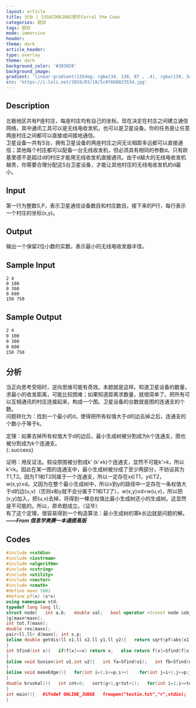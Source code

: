 ```yaml
---
layout: article
title: 分治 | [USACO06JAN]把牛Corral the Cows
categories: 题目
tags: 题目
mode: immersive
header:   
theme: dark
article_header:   
type: overlay   
theme: dark   
background_color: '#203028'   
background_image:     
gradient: 'linear-gradient(135deg, rgba(34, 139, 87 , .4), rgba(139, 34, 139, .4))'     
src: 'https://i.loli.net/2019/03/18/5c8f66802353d.jpg'
---
```


<!--more-->

## Description   
北极地区共有P座村庄，每座村庄均有自己的坐标。现在决定在村庄之间建立通信网络，其中通讯工具可以是无线电收发机，也可以是卫星设备。你的任务是让任意两座村庄之间都可以直接或间接地通信。   
卫星设备一共有S台，拥有卫星设备的两座村庄之间无论相距多远都可以直接通信；其他每个村庄都可以配备一台无线收发机，但必须具有相同的参数d。只有欧基里德不是超过d的村庄才能用无线收发机直接通讯。由于d越大的无线电收发机越贵，你需要合理分配这S台卫星设备，才能让其他村庄的无线电收发机的d最小。    
## Input   
第一行为整数S,P，表示卫星通信设备数目和村庄数目。接下来的P行，每行表示一个村庄的坐标(x,y)。   
## Output   
输出一个保留2位小数的实数，表示最小的无线电收发器半径。   
## Sample Input   
```text 
2 4 
0 100 
0 300 
0 600 
150 750 
```   
## Sample Output   
```txt 
2 4 
0 100 
0 300 
0 600 
150 750 
```   
## 分析  
当正向思考受阻时，逆向思维可能有奇效。本题就是这样。知道卫星设备的数量，求最小的收发距离，可能比较困难；如果知道距离求数量，就很简单了。把所有可以互相通讯的村庄连接起来，构成一个图。卫星设备的台数就是图的连通支的个数。   
问题转化为：找到一个最小的d，使得把所有权值大于d的边去掉之后，连通支的个数小于等于k。

定理：如果去掉所有权值大于d的边后，最小生成树被分割成为k个连通支，图也被分割成为k个连通支。   
{:.success}

证明：用反证法。假设原图被分割成k’ (k'≠k)个连通支，显然不可能k’>k，所以k’<k。因此在某一图的连通支中，最小生成树被分成了至少两部分，不妨设其为T1,T2。因为T1和T2同属于一个连通支，所以一定存在x∈T1，y∈T2，w(x,y)≤d。又因为在整个最小生成树中，所以x到y的路径中一定存在一条权值大于d的边(u,v)（否则x和y就不会分属于T1和T2了），w(x,y)≤d<w(u,v)，所以把(x,y)加入，把(u,v)去掉，将得到一棵总权值比最小生成树还小的生成树。这显然是不可能的。所以，原命题成立。（证毕）   
有了这个定理，很容易得到一个构造算法：最小生成树的第k长边就是问题的解。   
***——From 信息学奥赛一本通提高版***   
## Codes   
```cpp 
#include <cstdio> 
#include <iostream> 
#include <algorithm> 
#include <cstring> 
#include <utility> 
#include <vector> 
#include <cmath> 
#define maxn 1001 
#define pf(x) (x*x) 
using namespace std; 
typedef long long ll; 
struct node{   int a,b;   double val;   bool operator <(const node &obj)const{    return val<obj.val;   } 
}g[maxn*maxn]; 
int tot,f[maxn]; 
double res[maxn]; 
pair<ll,ll> d[maxn]; int s,p; 
inline double getdis(ll x1,ll x2,ll y1,ll y2){   return sqrt(pf(abs(x1-x2))+pf(abs(y1-y2))); 
} 
int Sfind(int x){   if(f[x]==x) return x;   else return f[x]=Sfind(f[x]); 
} 
inline void Sunion(int u1,int u2){   int fa=Sfind(u1);   int fb=Sfind(u2);   f[fa]=fb; 
} 
inline void makeEdge(){   for(int i=1;i<=p;i++)    for(int j=i+1;j<=p;j++)     g[++tot]=(node){i,j,      getdis(d[i].first,d[j].first,d[i].second,d[j].second)     }; 
} 
double kruskal(){   int cnt=0;   sort(g+1,g+tot+1);   for(int i=1;i<=tot;i++){    if(Sfind(g[i].a)!=Sfind(g[i].b))     res[++cnt]=g[i].val,     Sunion(g[i].a,g[i].b);   }   return res[cnt-s+1]; 
} 
int main(){   #ifndef ONLINE_JUDGE   freopen("testin.txt","r",stdin);   freopen("testout.txt","w",stdout);   #endif   cin>>s>>p;   if(s>=p){    cout<<"0.00";    return 0;   }   for(int i=1;i<=p;i++)    cin>>d[i].first>>d[i].second;   makeEdge(); for(int i=0;i<=p;i++) f[i]=i;   printf("%.2lf",kruskal());   return 0; 
} 
``` 
